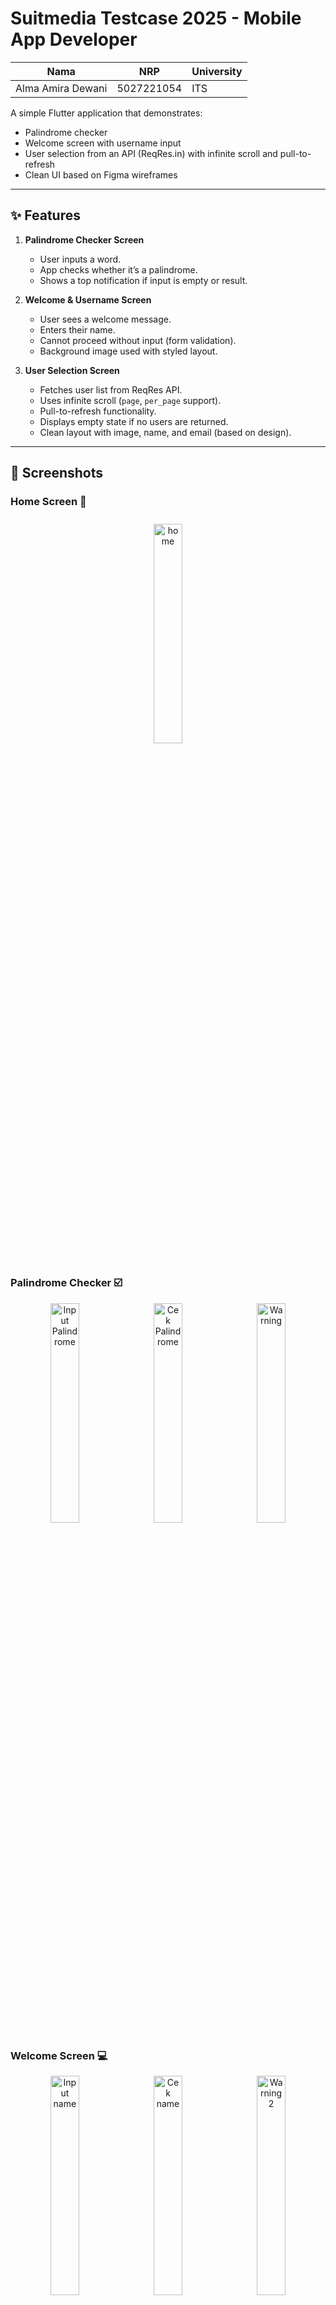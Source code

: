 # Suitmedia Testcase 2025 - Mobile App Developer

| Nama              | NRP        | University |
| ----------------- | ---------- | ---------- |
| Alma Amira Dewani | 5027221054 | ITS        |

A simple Flutter application that demonstrates:

- Palindrome checker
- Welcome screen with username input
- User selection from an API (ReqRes.in) with infinite scroll and pull-to-refresh
- Clean UI based on Figma wireframes

---

## ✨ Features

1. **Palindrome Checker Screen**

   - User inputs a word.
   - App checks whether it’s a palindrome.
   - Shows a top notification if input is empty or result.

2. **Welcome & Username Screen**

   - User sees a welcome message.
   - Enters their name.
   - Cannot proceed without input (form validation).
   - Background image used with styled layout.

3. **User Selection Screen**
   - Fetches user list from ReqRes API.
   - Uses infinite scroll (`page`, `per_page` support).
   - Pull-to-refresh functionality.
   - Displays empty state if no users are returned.
   - Clean layout with image, name, and email (based on design).

---

## 📸 Screenshots

### Home Screen 📱

 <p align="center">
  <img src="/assets/readme/home.jpg" alt="home" width="30%" style="margin: 10px;" />
</p>

### Palindrome Checker ☑️

<p align="center">
  <img src="/assets/readme/input-pali.jpg" alt="Input Palindrome" width="30%" />
  <img src="/assets/readme/cek-pali.jpg" alt="Cek Palindrome" width="30%" style="margin: 0 10px;" />
  <img src="/assets/readme/warn1.jpg" alt="Warning" width="30%" />
</p>

### Welcome Screen 💻

<p align="center">
  <img src="/assets/readme/input-name.jpg" alt="Input name" width="30%" />
  <img src="/assets/readme/second1.jpg" alt="Cek name" width="30%" style="margin: 0 10px;" />
  <img src="/assets/readme/warn2.jpg" alt="Warning2" width="30%" />
</p>

<p align="center">
  <img src="/assets/readme/input-name.jpg" alt="Input name width="23%" style="margin:5px;" />
  <img src="/assets/readme/second1.jpg" alt="Cek name" width="23%" style="margin:5px;" />
  <img src="/assets/readme/second2.jpg" alt="result" width="23%" style="margin:5px;" />
  <img src="/assets/readme/warn2.jpg" alt="Warning2" width="23%" style="margin:5px;" />
</p>

### User List 👥

<p align="center">
  <img src="/assets/readme/third.jpg" alt="third screen" width="45%" style="margin-right:10px;" />
  <img src="/assets/readme/no-users.jpg" alt="no users" width="45%" />
</p>

---

## 🛠️ Tech Stack

- **Flutter** (State management using `Provider`)
- **Dart**
- `http` for API calls
- `cached_network_image` for avatar caching
- Custom UI widgets for modularity

---

## 🚀 Getting Started

### 1. Clone the repo

```bash
git clone https://github.com/almamiraa/suitmedia-test.git
```

### Install dependencies

```bash
flutter pub get
```

### Run the App

```bash
flutter run
```
